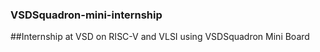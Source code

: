 ### VSDSquadron-mini-internship
##Internship at VSD on RISC-V and VLSI using VSDSquadron Mini Board
